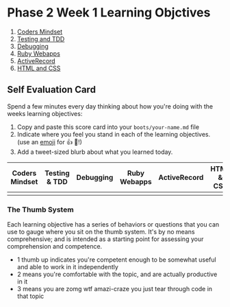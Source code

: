# Phase 2 Week 1 Learning Objctives

1. [Coders Mindset](learning-objectives/coders-mindset.md)
1. [Testing and TDD](learning-objectives/testing-and-tdd.md)
1. [Debugging](learning-objectives/debugging.md)
1. [Ruby Webapps](learning-objectives/ruby-webapps.md)
1. [ActiveRecord](learning-objectives/activerecord.md)
1. [HTML and CSS](learning-objectives/html-and-css.md)

## Self Evaluation Card

Spend a few minutes every day thinking about how you're doing with the weeks
learning objectives:

1. Copy and paste this score card into your `boots/your-name.md` file
2. Indicate where you feel you stand in each of the learning objectives.
   (use an [emoji](http://www.emoji-cheat-sheet.com/) for :+1: :gem:!)
3. Add a tweet-sized blurb about what you learned today.


| Coders Mindset | Testing & TDD | Debugging | Ruby Webapps | ActiveRecord | HTML & CSS |
| -------------- | ------------- | --------- | ------------ | ------------ | ---------- |
|                |               |           |              |              |            |

### The Thumb System

Each learning objective has a series of behaviors or questions that you can use
to gauge where you sit on the thumb system. It's by no means comprehensive; and
is intended as a starting point for assessing your comprehension and competence.

* 1 thumb up indicates you're competent enough to be somewhat useful and able to
  work in it independently
* 2 means you're comfortable with the topic, and are actually productive in it
* 3 means you are zomg wtf amazi-craze you just tear through code in that topic

